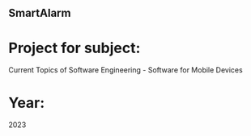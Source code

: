 ## SmartAlarm
# Project for subject: 
Current Topics of Software Engineering - Software for Mobile Devices 
# Year:
2023
